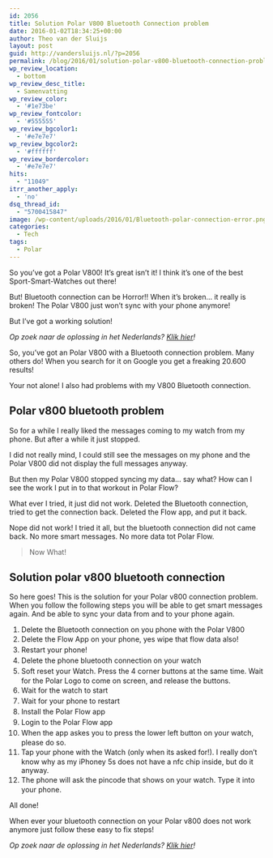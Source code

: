 ```yaml
---
id: 2056
title: Solution Polar V800 Bluetooth Connection problem
date: 2016-01-02T18:34:25+00:00
author: Theo van der Sluijs
layout: post
guid: http://vandersluijs.nl/?p=2056
permalink: /blog/2016/01/solution-polar-v800-bluetooth-connection-problem.html
wp_review_location:
  - bottom
wp_review_desc_title:
  - Samenvatting
wp_review_color:
  - '#1e73be'
wp_review_fontcolor:
  - '#555555'
wp_review_bgcolor1:
  - '#e7e7e7'
wp_review_bgcolor2:
  - '#ffffff'
wp_review_bordercolor:
  - '#e7e7e7'
hits:
  - "11049"
itrr_another_apply:
  - 'no'
dsq_thread_id:
  - "5700415847"
image: /wp-content/uploads/2016/01/Bluetooth-polar-connection-error.png
categories:
  - Tech
tags:
  - Polar
---
```

So you&#8217;ve got a Polar V800! It&#8217;s great isn&#8217;t it! I think it&#8217;s one of the best Sport-Smart-Watches out there!

But! Bluetooth connection can be Horror!! When it&#8217;s broken&#8230; it really is broken! The Polar V800 just won&#8217;t sync with your phone anymore!

But I&#8217;ve got a working solution!<!--more-->

_Op zoek naar de oplossing in het Nederlands? <a href="http://40enfit.nl/oplossing-polar-v800-bluetooth-connectie-probleem/" target="_blank">Klik hier</a>!_

So, you&#8217;ve got an Polar V800 with a Bluetooth connection problem. Many others do! When you search for it on Google you get a freaking 20.600 results!

Your not alone! I also had problems with my V800 Bluetooth connection.

## Polar v800 bluetooth problem

So for a while I really liked the messages coming to my watch from my phone. But after a while it just stopped.

I did not really mind, I could still see the messages on my phone and the Polar V800 did not display the full messages anyway.

But then my Polar V800 stopped syncing my data&#8230; say what? How can I see the work I put in to that workout in Polar Flow?

What ever I tried, it just did not work. Deleted the Bluetooth connection, tried to get the connection back. Deleted the Flow app, and put it back.

Nope did not work! I tried it all, but the bluetooth connection did not came back. No more smart messages. No more data tot Polar Flow.

> Now What!

## Solution polar v800 bluetooth connection

So here goes! This is the solution for your Polar v800 connection problem. When you follow the following steps you will be able to get smart messages again. And be able to sync your data from and to your phone again.

  1. Delete the Bluetooth connection on you phone with the Polar V800
  2. <span style="line-height: 1.5;">Delete the Flow App on your phone, yes wipe that flow data also!</span>
  3. <span style="line-height: 1.5;">Restart your phone!</span>
  4. <span style="line-height: 1.5;">Delete the phone bluetooth connection on your watch</span>
  5. <span style="line-height: 1.5;">Soft reset your Watch. Press the 4 corner buttons at the same time. Wait for the Polar Logo to come on screen, and release the buttons.</span>
  6. <span style="line-height: 1.5;">Wait for the watch to start</span>
  7. <span style="line-height: 1.5;">Wait for your phone to restart</span>
  8. <span style="line-height: 1.5;">Install the Polar Flow app</span>
  9. <span style="line-height: 1.5;">Login to the Polar Flow app</span>
 10. <span style="line-height: 1.5;">When the app askes you to press the lower left button on your watch, please do so.</span>
 11. <span style="line-height: 1.5;">Tap your phone with the Watch (only when its asked for!). I really don&#8217;t know why as my iPhoney 5s does not have a nfc chip inside, but do it anyway.</span>
 12. <span style="line-height: 1.5;">The phone will ask the pincode that shows on your watch. Type it into your phone.</span>

All done!

When ever your bluetooth connection on your Polar v800 does not work anymore just follow these easy to fix steps!

_Op zoek naar de oplossing in het Nederlands? _<a href="http://40enfit.nl/oplossing-polar-v800-bluetooth-connectie-probleem/" target="_blank">Klik hier</a>!__